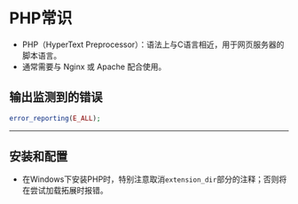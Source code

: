 # PHP常识

- PHP（HyperText Preprocessor）：语法上与C语言相近，用于网页服务器的脚本语言。
- 通常需要与 Nginx 或 Apache 配合使用。

## 输出监测到的错误

``` php
error_reporting(E_ALL);
```

---

## 安装和配置

- 在Windows下安装PHP时，特别注意取消`extension_dir`部分的注释；否则将在尝试加载拓展时报错。
